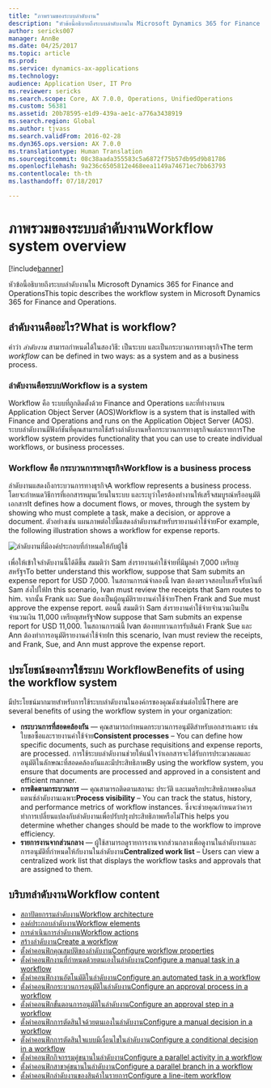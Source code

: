 ```yaml
---
title: "ภาพรวมของระบบลำดับงาน"
description: "หัวข้อนี้อธิบายถึงระบบลำดับงานใน Microsoft Dynamics 365 for Finance and Operations"
author: sericks007
manager: AnnBe
ms.date: 04/25/2017
ms.topic: article
ms.prod: 
ms.service: dynamics-ax-applications
ms.technology: 
audience: Application User, IT Pro
ms.reviewer: sericks
ms.search.scope: Core, AX 7.0.0, Operations, UnifiedOperations
ms.custom: 56381
ms.assetid: 20b78595-e1d9-439a-ae1c-a776a3438919
ms.search.region: Global
ms.author: tjvass
ms.search.validFrom: 2016-02-28
ms.dyn365.ops.version: AX 7.0.0
ms.translationtype: Human Translation
ms.sourcegitcommit: 08c38aada355583c5a6872f75b57db95d9b81786
ms.openlocfilehash: 9a236c6505812e468eea1149a74671ec7bb63793
ms.contentlocale: th-th
ms.lasthandoff: 07/18/2017

---
```


# <a name="workflow-system-overview"></a><span data-ttu-id="b1a7a-103">ภาพรวมของระบบลำดับงาน</span><span class="sxs-lookup"><span data-stu-id="b1a7a-103">Workflow system overview</span></span>

[!include[banner](../includes/banner.md)]


<span data-ttu-id="b1a7a-104">หัวข้อนี้อธิบายถึงระบบลำดับงานใน Microsoft Dynamics 365 for Finance and Operations</span><span class="sxs-lookup"><span data-stu-id="b1a7a-104">This topic describes the workflow system in Microsoft Dynamics 365 for Finance and Operations.</span></span>

<a name="what-is-workflow"></a><span data-ttu-id="b1a7a-105">ลำดับงานคืออะไร?</span><span class="sxs-lookup"><span data-stu-id="b1a7a-105">What is workflow?</span></span>
-----------------

<span data-ttu-id="b1a7a-106">คำว่า *ลำดับงาน* สามารถกำหนดได้ในสองวิธี: เป็นระบบ และเป็นกระบวนการทางธุรกิจ</span><span class="sxs-lookup"><span data-stu-id="b1a7a-106">The term *workflow* can be defined in two ways: as a system and as a business process.</span></span>
### <a name="workflow-is-a-system"></a><span data-ttu-id="b1a7a-107">ลำดับงานคือระบบ</span><span class="sxs-lookup"><span data-stu-id="b1a7a-107">Workflow is a system</span></span>

<span data-ttu-id="b1a7a-108">Workflow คือ ระบบที่ถูกติดตั้งด้วย Finance and Operations และที่ทำงานบน Application Object Server (AOS)</span><span class="sxs-lookup"><span data-stu-id="b1a7a-108">Workflow is a system that is installed with Finance and Operations and runs on the Application Object Server (AOS).</span></span> <span data-ttu-id="b1a7a-109">ระบบลำดับงานมีฟังก์ชันที่คุณสามารถใช้สร้างลำดับงานหรือกระบวนการทางธุรกิจแต่ละรายการ</span><span class="sxs-lookup"><span data-stu-id="b1a7a-109">The workflow system provides functionality that you can use to create individual workflows, or business processes.</span></span>

### <a name="workflow-is-a-business-process"></a><span data-ttu-id="b1a7a-110">Workflow คือ กระบวนการทางธุรกิจ</span><span class="sxs-lookup"><span data-stu-id="b1a7a-110">Workflow is a business process</span></span>

<span data-ttu-id="b1a7a-111">ลำดับงานแสดงถึงกระบวนการทางธุรกิจ</span><span class="sxs-lookup"><span data-stu-id="b1a7a-111">A workflow represents a business process.</span></span> <span data-ttu-id="b1a7a-112">โดยจะกำหนดวิธีการที่เอกสารหมุนเวียนในระบบ และระบุว่าใครต้องทำงานให้เสร็จสมบูรณ์หรืออนุมัติเอกสาร</span><span class="sxs-lookup"><span data-stu-id="b1a7a-112">It defines how a document flows, or moves, through the system by showing who must complete a task, make a decision, or approve a document.</span></span> <span data-ttu-id="b1a7a-113">ตัวอย่างเช่น แผนภาพต่อไปนี้แสดงลำดับงานสำหรับรายงานค่าใช้จ่าย</span><span class="sxs-lookup"><span data-stu-id="b1a7a-113">For example, the following illustration shows a workflow for expense reports.</span></span> 

![ลำดับงานที่มีองค์ประกอบที่กำหนดให้กับผู้ใช้](./media/workflow_user.gif) 

<span data-ttu-id="b1a7a-115">เพื่อให้เข้าใจลำดับงานนี้ได้ดีขึ้น สมมติว่า Sam ส่งรายงานค่าใช้จ่ายที่มีมูลค่า 7,000 เหรียญสหรัฐฯ</span><span class="sxs-lookup"><span data-stu-id="b1a7a-115">To better understand this workflow, suppose that Sam submits an expense report for USD 7,000.</span></span> <span data-ttu-id="b1a7a-116">ในสถานการณ์จำลองนี้ Ivan ต้องตรวจสอบใบเสร็จรับเงินที่ Sam ส่งไปให้</span><span class="sxs-lookup"><span data-stu-id="b1a7a-116">In this scenario, Ivan must review the receipts that Sam routes to him.</span></span> <span data-ttu-id="b1a7a-117">จากนั้น Frank และ Sue ต้องเป็นผู้อนุมัติรายงานค่าใช้จ่าย</span><span class="sxs-lookup"><span data-stu-id="b1a7a-117">Then Frank and Sue must approve the expense report.</span></span> <span data-ttu-id="b1a7a-118">ตอนนี้ สมมติว่า Sam ส่งรายงานค่าใช้จ่ายจำนวนเงินเป็นจำนวนเงิน 11,000 เหรียญสหรัฐฯ</span><span class="sxs-lookup"><span data-stu-id="b1a7a-118">Now suppose that Sam submits an expense report for USD 11,000.</span></span> <span data-ttu-id="b1a7a-119">ในสถานการณ์นี้ Ivan ต้องทบทวนการรับสินค้า Frank Sue และ Ann ต้องทำการอนุมัติรายงานค่าใช้จ่าย</span><span class="sxs-lookup"><span data-stu-id="b1a7a-119">In this scenario, Ivan must review the receipts, and Frank, Sue, and Ann must approve the expense report.</span></span>

## <a name="benefits-of-using-the-workflow-system"></a><span data-ttu-id="b1a7a-120"> ประโยชน์ของการใช้ระบบ Workflow</span><span class="sxs-lookup"><span data-stu-id="b1a7a-120">Benefits of using the workflow system</span></span>

<span data-ttu-id="b1a7a-121">มีประโยชน์มากมายสำหรับการใช้ระบบลำดับงานในองค์กรของคุณดังเช่นต่อไปนี้</span><span class="sxs-lookup"><span data-stu-id="b1a7a-121">There are several benefits of using the workflow system in your organization:</span></span>
-   <span data-ttu-id="b1a7a-122">**กระบวนการที่สอดคล้องกัน** — คุณสามารถกำหนดกระบวนการอนุมัติสำหรับเอกสารเฉพาะ เช่น ใบขอซื้อและรายงานค่าใช้จ่าย</span><span class="sxs-lookup"><span data-stu-id="b1a7a-122">**Consistent processes** – You can define how specific documents, such as purchase requisitions and expense reports, are processed.</span></span> <span data-ttu-id="b1a7a-123">การใช้ระบบลำดับงานช่วยให้แน่ใจว่าเอกสารจะได้รับการประมวลผลและอนุมัติในลักษณะที่สอดคล้องกันและมีประสิทธิภาพ</span><span class="sxs-lookup"><span data-stu-id="b1a7a-123">By using the workflow system, you ensure that documents are processed and approved in a consistent and efficient manner.</span></span>
-   <span data-ttu-id="b1a7a-124">**การติดตามกระบวนการ** — คุณสามารถติดตามสถานะ ประวัติ และเมตริกประสิทธิภาพของอินสแตนซ์ลำดับงานเฉพาะ</span><span class="sxs-lookup"><span data-stu-id="b1a7a-124">**Process visibility** – You can track the status, history, and performance metrics of workflow instances.</span></span> <span data-ttu-id="b1a7a-125">ซึ่งจะช่วยคุณกำหนดว่าควรทำการเปลี่ยนแปลงกับลำดับงานเพื่อปรับปรุงประสิทธิภาพหรือไม่</span><span class="sxs-lookup"><span data-stu-id="b1a7a-125">This helps you determine whether changes should be made to the workflow to improve efficiency.</span></span>
-   <span data-ttu-id="b1a7a-126">**รายการงานจากส่วนกลาง** — ผู้ใช้สามารถดูรายการงานจากส่วนกลางเพื่อดูงานในลำดับงานและการอนุมัติที่กำหนดให้กับงานในลำดับงาน</span><span class="sxs-lookup"><span data-stu-id="b1a7a-126">**Centralized work list** – Users can view a centralized work list that displays the workflow tasks and approvals that are assigned to them.</span></span>


## <a name="workflow-content"></a><span data-ttu-id="b1a7a-127">บริบทลำดับงาน</span><span class="sxs-lookup"><span data-stu-id="b1a7a-127">Workflow content</span></span>

+ [<span data-ttu-id="b1a7a-128">สถาปัตยกรรมลำดับงาน</span><span class="sxs-lookup"><span data-stu-id="b1a7a-128">Workflow architecture</span></span>](workflow-system-architecture.md)
+ [<span data-ttu-id="b1a7a-129">องค์ประกอบลำดับงาน</span><span class="sxs-lookup"><span data-stu-id="b1a7a-129">Workflow elements</span></span>](workflow-elements.md)
+ [<span data-ttu-id="b1a7a-130">การดำเนินการลำดับงาน</span><span class="sxs-lookup"><span data-stu-id="b1a7a-130">Workflow actions</span></span>](workflow-actions.md)
+ [<span data-ttu-id="b1a7a-131">สร้างลำดับงาน</span><span class="sxs-lookup"><span data-stu-id="b1a7a-131">Create a workflow</span></span>](create-workflow.md)
+ [<span data-ttu-id="b1a7a-132">ตั้งค่าคอนฟิกคุณสมบัติของลำดับงาน</span><span class="sxs-lookup"><span data-stu-id="b1a7a-132">Configure workflow properties</span></span>](configure-workflow-properties.md)
+ [<span data-ttu-id="b1a7a-133">ตั้งค่าคอนฟิกงานที่กำหนดด้วยตนเองในลำดับงาน</span><span class="sxs-lookup"><span data-stu-id="b1a7a-133">Configure a manual task in a workflow</span></span>](configure-manual-task-workflow.md)
+ [<span data-ttu-id="b1a7a-134">ตั้งค่าคอนฟิกงานอัตโนมัติในลำดับงาน</span><span class="sxs-lookup"><span data-stu-id="b1a7a-134">Configure an automated task in a workflow</span></span>](configure-automated-task-workflow.md)
+ [<span data-ttu-id="b1a7a-135">ตั้งค่าคอนฟิกกระบวนการอนุมัติในลำดับงาน</span><span class="sxs-lookup"><span data-stu-id="b1a7a-135">Configure an approval process in a workflow</span></span>](configure-approval-process-workflow.md)
+ [<span data-ttu-id="b1a7a-136">ตั้งค่าคอนฟิกขั้นตอนการอนุมัติในลำดับงาน</span><span class="sxs-lookup"><span data-stu-id="b1a7a-136">Configure an approval step in a workflow</span></span>](configure-approval-step-workflow.md)
+ [<span data-ttu-id="b1a7a-137">ตั้งค่าคอนฟิกการตัดสินใจด้วยตนเองในลำดับงาน</span><span class="sxs-lookup"><span data-stu-id="b1a7a-137">Configure a manual decision in a workflow</span></span>](configure-manual-decision-workflow.md)
+ [<span data-ttu-id="b1a7a-138">ตั้งค่าคอนฟิกการตัดสินใจแบบมีเงื่อนไขในลำดับงาน</span><span class="sxs-lookup"><span data-stu-id="b1a7a-138">Configure a conditional decision in a workflow</span></span>](configure-conditional-decision-workflow.md)
+ [<span data-ttu-id="b1a7a-139">ตั้งค่าคอนฟิกกิจกรรมคู่ขนานในลำดับงาน</span><span class="sxs-lookup"><span data-stu-id="b1a7a-139">Configure a parallel activity in a workflow</span></span>](configure-parallel-activity-workflow.md)
+ [<span data-ttu-id="b1a7a-140">ตั้งค่าคอนฟิกสาขาคู่ขนานในลำดับงาน</span><span class="sxs-lookup"><span data-stu-id="b1a7a-140">Configure a parallel branch in a workflow</span></span>](configure-parallel-branch-workflow.md)
+ [<span data-ttu-id="b1a7a-141">ตั้งค่าคอนฟิกลำดับงานของสินค้าในรายการ</span><span class="sxs-lookup"><span data-stu-id="b1a7a-141">Configure a line-item workflow</span></span>](configure-line-item-workflow.md)

